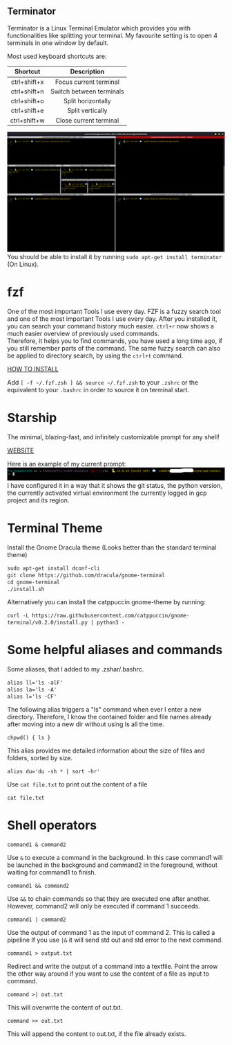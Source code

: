 ## Terminator
Terminator is a Linux Terminal Emulator which provides you with functionalities like splitting your terminal. 
My favourite setting is to open 4 terminals in one window by default.

Most used keyboard shortcuts are:

| Shortcut | Description|
|:----: |:----:|
| ctrl+shift+x| Focus current terminal|
| ctrl+shift+n | Switch between terminals |
| ctrl+shift+o | Split horizontally |
| ctrl+shift+e | Split vertically |
| ctrl+shift+w | Close current terminal |

![My Terminator](../images/terminator.png)
You should be able to install it by running `sudo apt-get install terminator` (On Linux).

# fzf
One of the most important Tools I use every day. FZF is a fuzzy search tool and one of the most important Tools I use every day.
After you installed it, you can search your command history much easier. `ctrl+r` now shows a much easier overview of previously used commands.  
Therefore, it helps you to find commands, you have used a long time ago, if you still remember parts of the command. The same fuzzy search can also be applied to directory search, by using the `ctrl+t` command. 

[HOW TO INSTALL](https://github.com/junegunn/fzf#installation)

Add `[ -f ~/.fzf.zsh ] && source ~/.fzf.zsh` to your `.zshrc` or the equivalent to your `.bashrc` in order to source it on terminal start.

# Starship
The minimal, blazing-fast, and infinitely customizable prompt for any shell!

[WEBSITE](https://starship.rs/)

Here is an example of my current prompt:
![My Starship prompt](../images/starship.png)
I have configured it in a way that it shows the git status, the python version, the currently activated virtual environment
the currently logged in gcp project and its region. 

# Terminal Theme
Install the Gnome Dracula theme (Looks better than the standard terminal theme)
```commandline
sudo apt-get install dconf-cli
git clone https://github.com/dracula/gnome-terminal
cd gnome-terminal
./install.sh
```
Alternatively you can install the catppuccin gnome-theme by running: 
```commandline
curl -L https://raw.githubusercontent.com/catppuccin/gnome-terminal/v0.2.0/install.py | python3 -
```

# Some helpful aliases and commands
Some aliases, that I added to my .zshar/.bashrc.
```
alias ll='ls -alF'
alias la='ls -A'
alias l='ls -CF'
```

The following alias triggers a "ls" command when ever I enter a new directory. 
Therefore, I know the contained folder and file names already after moving into a new dir without using ls all the time. 
```
chpwd() { ls }
```

This alias provides me detailed information about the size of files and folders, sorted by size.
```
alias du='du -sh * | sort -hr'
```
Use `cat file.txt` to print out the content of a file
```
cat file.txt
```


# Shell operators
```
command1 & command2
```
Use `&` to execute a command in the background. In this case command1 will be launched in the background and command2 in the foreground, without waiting for command1 to finish. 

```
command1 && command2
```
Use `&&` to chain commands so that they are executed one after another.
However, command2 will only be executed if command 1 succeeds.

```
command1 | command2
```
Use the output of command 1 as the input of command 2. This is called a pipeline
If you use `|&` it will send std out and std error to the next command. 

```
command1 > output.txt
```
Redirect and write the output of a command into a textfile. Point the arrow the other way around if you want to use the content of a file as input to command.

```
command >| out.txt
```
This will overwrite the content of out.txt.

```
command >> out.txt
```
This will append the content to out.txt, if the file already exists.


